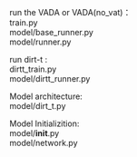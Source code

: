 run the VADA or VADA(no_vat)：   
        train.py  
        model/base_runner.py    
        model/runner.py      
        
run dirt-t :  
        dirtt_train.py  
        model/dirtt_runner.py  
    
Model architecture:  
        model/dirt_t.py    
    
Model Initializition:  
        model/__init__.py    
        model/network.py  
